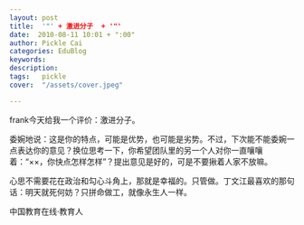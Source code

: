 ```yaml
---
layout: post  
title:  '"' + 激进分子  + '"'
date:  2010-08-11 10:01 + ":00" 
author: Pickle Cai  
categories: EduBlog  
keywords: 
description:   
tags:	pickle   
cover:  "/assets/cover.jpeg"  

---  
```

    
 frank今天给我一个评价：激进分子。

委婉地说：这是你的特点，可能是优势，也可能是劣势。不过，下次能不能委婉一点表达你的意见？换位思考一下，你希望团队里的另一个人对你一直嚷嚷着：“××，你快点怎样怎样”？提出意见是好的，可是不要揪着人家不放嘛。

心思不需要花在政治和勾心斗角上，那就是幸福的。只管做。丁文江最喜欢的那句话：明天就死何妨？只拼命做工，就像永生人一样。				

		    
 中国教育在线·教育人

